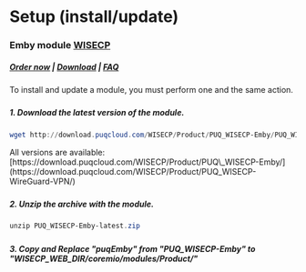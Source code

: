 # Setup (install/update)

### Emby module **[WISECP](https://puqcloud.com/link.php?id=78)** 

##### [Order now](https://puqcloud.com/index.php?rp=/store/wisecp-module-emby) | [Download](https://download.puqcloud.com/WISECP/Product/PUQ_WISECP-Emby/) | [FAQ](https://faq.puqcloud.com/)

<p class="callout info">To install and update a module, you must perform one and the same action.</p>

#####  

##### 1. Download the latest version of the module.

```Powershell
wget http://download.puqcloud.com/WISECP/Product/PUQ_WISECP-Emby/PUQ_WISECP-Emby-latest.zip
```

<p class="callout info">All versions are available: [https://download.puqcloud.com/WISECP/Product/PUQ\_WISECP-Emby/](https://download.puqcloud.com/WISECP/Product/PUQ_WISECP-WireGuard-VPN/)</p>

#####  

##### 2. Unzip the archive with the module.

```Powershell
unzip PUQ_WISECP-Emby-latest.zip
```

#####  

##### 3. Copy and Replace "puqEmby" from "PUQ\_WISECP-Emby" to "WISECP\_WEB\_DIR/coremio/modules/Product/"